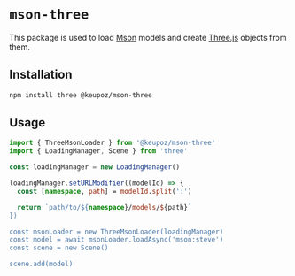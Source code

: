 # `mson-three`

This package is used to load [Mson](https://github.com/MineLittlePony/Mson) models and create [Three.js](https://threejs.org/) objects from them.

## Installation

```sh
npm install three @keupoz/mson-three
```

## Usage

```typescript
import { ThreeMsonLoader } from '@keupoz/mson-three'
import { LoadingManager, Scene } from 'three'

const loadingManager = new LoadingManager()

loadingManager.setURLModifier((modelId) => {
  const [namespace, path] = modelId.split(':')

  return `path/to/${namespace}/models/${path}`
})

const msonLoader = new ThreeMsonLoader(loadingManager)
const model = await msonLoader.loadAsync('mson:steve')
const scene = new Scene()

scene.add(model)
```
